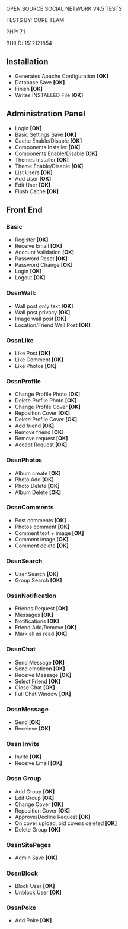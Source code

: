 OPEN SOURCE SOCIAL NETWORK V4.5 TESTS

TESTS BY: CORE TEAM

PHP: 7.1

BUILD: 1512121854

## Installation

* Generates Apache Configuration 		<b><b>[OK]</b></b>
* Database Save 		 		            <b>[OK]</b>
* Finish 					                  <b>[OK]</b>
* Writes INSTALLED File				      <b>[OK]</b>

## Administration Panel

* Login 					            <b>[OK]</b>
* Basic Settings Save				  <b>[OK]</b>
* Cache Enable/Disable				<b>[OK]</b>
* Components Installer				<b>[OK]</b>
* Components Enable/Disable		<b>[OK]</b>
* Themes Installer			  	  <b>[OK]</b>
* Theme Enable/Disable				<b>[OK]</b>
* List Users					        <b>[OK]</b>
* Add User					          <b>[OK]</b>
* Edit User					          <b>[OK]</b>
* Flush Cache					        <b>[OK]</b>

## Front End

### Basic

* Register					          <b>[OK]</b>
* Receive Email					      <b>[OK]</b>
* Account Validation				  <b>[OK]</b>
* Password Reset			      	<b>[OK]</b>
* Password Change				      <b>[OK]</b>
* Login						            <b>[OK]</b>
* Logout				            	<b>[OK]</b>

### OssnWall:

* Wall post only text			  	<b>[OK]</b>
* Wall post privacy 				  <b>[OK]</b>
* Image wall post				      <b>[OK]</b>
* Location/Friend Wall Post		<b>[OK]</b>

### OssnLike

* Like Post				        	 <b>[OK]</b>
* Like Comment					     <b>[OK]</b>
* Like Photos 					     <b>[OK]</b>

### OssnProfile

* Change Profile Photo				<b>[OK]</b>
* Delete Profile Photo				<b>[OK]</b>
* Change Profile Cover				<b>[OK]</b>
* Reposition Cover			  	  <b>[OK]</b>
* Delete Profile Cover				<b>[OK]</b>
* Add friend					        <b>[OK]</b>
* Remove friend					      <b>[OK]</b>
* Remove request				      <b>[OK]</b>
* Accept Request 			      	<b>[OK]</b>

### OssnPhotos

* Album create 				      	<b>[OK]</b>
* Photo Add					          <b>[OK]</b>
* Photo Delete					      <b>[OK]</b>
* Album	Delete					      <b>[OK]</b>

### OssnComments

* Post comments					      <b>[OK]</b>
* Photos comment				      <b>[OK]</b>
* Comment text + image				<b>[OK]</b>
* Comment image					      <b>[OK]</b>
* Comment delete				      <b>[OK]</b>

### OssnSearch

* User Search					        <b>[OK]</b>
* Group Search					      <b>[OK]</b>

### OssnNotification

* Friends Request				      <b>[OK]</b>
* Messages					          <b>[OK]</b>
* Notifications					      <b>[OK]</b>
* Friend Add/Remove				    <b>[OK]</b>
* Mark all as read				    <b>[OK]</b>

### OssnChat

* Send Message					      <b>[OK]</b>
* Send emoticon					      <b>[OK]</b>
* Receive Message				      <b>[OK]</b>
* Select Friend					      <b>[OK]</b>
* Close Chat					        <b>[OK]</b>
* Full Chat Window			    	<b>[OK]</b>

### OssnMessage

* Send						            <b>[OK]</b>
* Receieve					          <b>[OK]</b>

### Ossn Invite		

* Invite					            <b>[OK]</b>
* Receive Email					      <b>[OK]</b>

### Ossn Group

* Add Group					                    <b>[OK]</b>
* Edit Group					                  <b>[OK]</b>
* Change Cover					                <b>[OK]</b>
* Reposition Cover				              <b>[OK]</b>
* Approve/Decline Request			          <b>[OK]</b>
* On cover upload, old covers deleted		<b>[OK]</b>
* Delete Group					                <b>[OK]</b>

### OssnSitePages

* Admin Save					        <b>[OK]</b>

### OssnBlock					

* Block User					        <b>[OK]</b>
* Unblock User				      	<b>[OK]</b>

### OssnPoke

* Add Poke				          	<b>[OK]</b>
